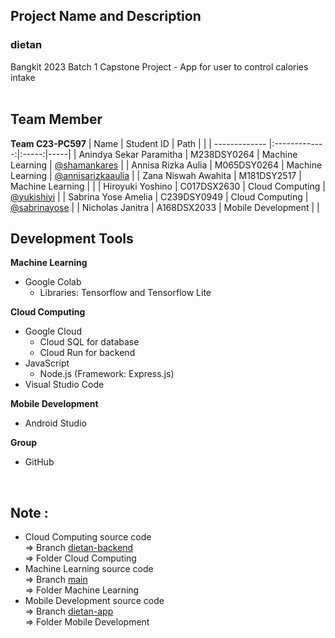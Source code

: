 ## Project Name and Description
### dietan
Bangkit 2023 Batch 1 Capstone Project - App for user to control calories intake
</br>
</br>

## Team Member
**Team C23-PC597**
| Name        | Student ID     | Path  |       |
| ------------- |:-------------:|:-----:|-----|
| Anindya Sekar Paramitha | M238DSY0264 | Machine Learning | [@shamankares](https://github.com/shamankares) |
| Annisa Rizka Aulia | M065DSY0264 | Machine Learning | [@annisarizkaaulia](https://github.com/annisarizkaaulia) |
| Zana Niswah Awahita | M181DSY2517 | Machine Learning |   |
| Hiroyuki Yoshino | C017DSX2630 | Cloud Computing | [@yukishiyi](https://github.com/yukishiyi) |
| Sabrina Yose Amelia | C239DSY0949 | Cloud Computing | [@sabrinayose](https://github.com/sabrinayose) |
| Nicholas Janitra | A168DSX2033 | Mobile Development |    |
</br>

## Development Tools
**Machine Learning**
+ Google Colab
  + Libraries: Tensorflow and Tensorflow Lite

**Cloud Computing**
+ Google Cloud
  + Cloud SQL for database
  + Cloud Run for backend
+ JavaScript
  + Node.js (Framework: Express.js)
+ Visual Studio Code

**Mobile Development**
+ Android Studio

**Group**
+ GitHub

</br>

## Note :
+ Cloud Computing source code <br>
  => Branch [dietan-backend](https://github.com/sabrinayose/dietan/tree/dietan-backend) <br>
  => Folder Cloud Computing
+ Machine Learning source code <br>
  => Branch [main](https://github.com/sabrinayose/dietan/tree/main) <br>
  => Folder Machine Learning
+ Mobile Development source code <br>
  => Branch [dietan-app](https://github.com/sabrinayose/dietan/tree/dietan-app)<br>
  => Folder Mobile Development


